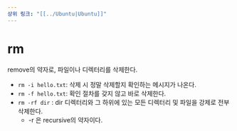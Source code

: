```yaml
---
상위 링크: "[[../Ubuntu|Ubuntu]]"
---
```

# rm
remove의 약자로, 파일이나 디렉터리를 삭제한다.

* `rm -i hello.txt`: 삭제 시 정말 삭제할지 확인하는 메시지가 나온다.
* `rm -f hello.txt`: 확인 절차를 갖지 않고 바로 삭제한다.
* `rm -rf dir` : dir 디렉터리와 그 하위에 있는 모든 디렉터리 및 파일을 강제로 전부 삭제한다. 
	* -r 은 recursive의 약자이다.
